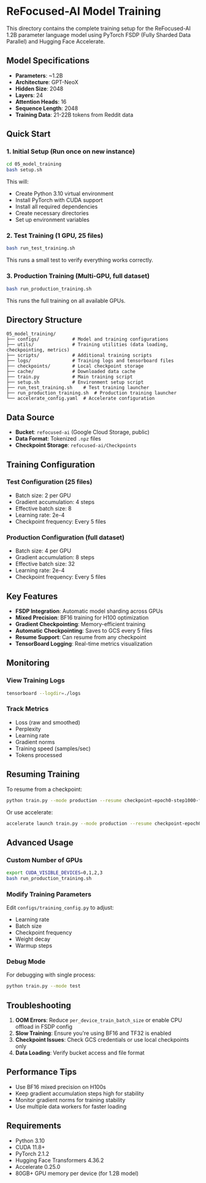 # ReFocused-AI Model Training

This directory contains the complete training setup for the ReFocused-AI 1.2B parameter language model using PyTorch FSDP (Fully Sharded Data Parallel) and Hugging Face Accelerate.

## Model Specifications

- **Parameters**: ~1.2B
- **Architecture**: GPT-NeoX
- **Hidden Size**: 2048
- **Layers**: 24
- **Attention Heads**: 16
- **Sequence Length**: 2048
- **Training Data**: 21-22B tokens from Reddit data

## Quick Start

### 1. Initial Setup (Run once on new instance)

```bash
cd 05_model_training
bash setup.sh
```

This will:
- Create Python 3.10 virtual environment
- Install PyTorch with CUDA support
- Install all required dependencies
- Create necessary directories
- Set up environment variables

### 2. Test Training (1 GPU, 25 files)

```bash
bash run_test_training.sh
```

This runs a small test to verify everything works correctly.

### 3. Production Training (Multi-GPU, full dataset)

```bash
bash run_production_training.sh
```

This runs the full training on all available GPUs.

## Directory Structure

```
05_model_training/
├── configs/            # Model and training configurations
├── utils/              # Training utilities (data loading, checkpointing, metrics)
├── scripts/            # Additional training scripts
├── logs/               # Training logs and tensorboard files
├── checkpoints/        # Local checkpoint storage
├── cache/              # Downloaded data cache
├── train.py            # Main training script
├── setup.sh            # Environment setup script
├── run_test_training.sh    # Test training launcher
├── run_production_training.sh  # Production training launcher
└── accelerate_config.yaml  # Accelerate configuration
```

## Data Source

- **Bucket**: `refocused-ai` (Google Cloud Storage, public)
- **Data Format**: Tokenized `.npz` files
- **Checkpoint Storage**: `refocused-ai/Checkpoints`

## Training Configuration

### Test Configuration (25 files)
- Batch size: 2 per GPU
- Gradient accumulation: 4 steps
- Effective batch size: 8
- Learning rate: 2e-4
- Checkpoint frequency: Every 5 files

### Production Configuration (full dataset)
- Batch size: 4 per GPU  
- Gradient accumulation: 8 steps
- Effective batch size: 32
- Learning rate: 2e-4
- Checkpoint frequency: Every 5 files

## Key Features

- **FSDP Integration**: Automatic model sharding across GPUs
- **Mixed Precision**: BF16 training for H100 optimization
- **Gradient Checkpointing**: Memory-efficient training
- **Automatic Checkpointing**: Saves to GCS every 5 files
- **Resume Support**: Can resume from any checkpoint
- **TensorBoard Logging**: Real-time metrics visualization

## Monitoring

### View Training Logs
```bash
tensorboard --logdir=./logs
```

### Track Metrics
- Loss (raw and smoothed)
- Perplexity
- Learning rate
- Gradient norms
- Training speed (samples/sec)
- Tokens processed

## Resuming Training

To resume from a checkpoint:

```bash
python train.py --mode production --resume checkpoint-epoch0-step1000-files5
```

Or use accelerate:

```bash
accelerate launch train.py --mode production --resume checkpoint-epoch0-step1000-files5
```

## Advanced Usage

### Custom Number of GPUs
```bash
export CUDA_VISIBLE_DEVICES=0,1,2,3
bash run_production_training.sh
```

### Modify Training Parameters
Edit `configs/training_config.py` to adjust:
- Learning rate
- Batch size
- Checkpoint frequency
- Weight decay
- Warmup steps

### Debug Mode
For debugging with single process:
```bash
python train.py --mode test
```

## Troubleshooting

1. **OOM Errors**: Reduce `per_device_train_batch_size` or enable CPU offload in FSDP config
2. **Slow Training**: Ensure you're using BF16 and TF32 is enabled
3. **Checkpoint Issues**: Check GCS credentials or use local checkpoints only
4. **Data Loading**: Verify bucket access and file format

## Performance Tips

- Use BF16 mixed precision on H100s
- Keep gradient accumulation steps high for stability
- Monitor gradient norms for training stability
- Use multiple data workers for faster loading

## Requirements

- Python 3.10
- CUDA 11.8+
- PyTorch 2.1.2
- Hugging Face Transformers 4.36.2
- Accelerate 0.25.0
- 80GB+ GPU memory per device (for 1.2B model) 